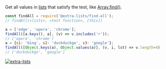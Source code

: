 Get all values in [lists] that satisfy the test, like [Array.find()].

```javascript
const findAll = require('@extra-lists/find-all');
// findAll(<lists>, <test function>, [this])

a = ['edge', 'opera', 'chrome'];
findAll([a.keys(), a], (v) => v.includes('r'));
// ['opera', 'chrome']
a = {s1: 'bing', s2: 'duckduckgo', s3: 'google'};
findAll([Object.keys(a), Object.values(a)], (v, i, lst) => v.length>4);
// ['duckduckgo', 'google']
```


[![extra-lists](https://i.imgur.com/MCb8pjO.jpg)](https://www.npmjs.com/package/extra-lists)

[lists]: https://www.npmjs.com/package/lists-is
[Array.find()]: https://developer.mozilla.org/en-US/docs/Web/JavaScript/Reference/Global_Objects/Array/find
